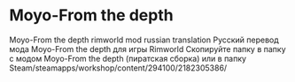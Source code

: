 # Moyo-From the depth
Moyo-From the depth rimworld mod russian translation
Русский перевод мода Moyo-From the depth для игры Rimworld
Скопируйте папку в папку с модом Moyo-From the depth (пиратская сборка) или в папку Steam/steamapps/workshop/content/294100/2182305386/
